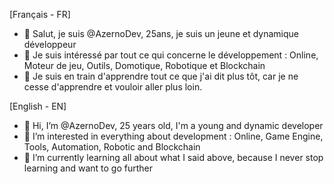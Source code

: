 
[Français - FR]
- 👋 Salut, je suis @AzernoDev, 25ans, je suis un jeune et dynamique développeur
- 👀 Je suis intéressé par tout ce qui concerne le développement : Online, Moteur de jeu, Outils, Domotique, Robotique et Blockchain
- 🌱 Je suis en train d'apprendre tout ce que j'ai dit plus tôt, car je ne cesse d'apprendre et vouloir aller plus loin.

[English - EN]
- 👋 Hi, I’m @AzernoDev, 25 years old, I'm a young and dynamic developer
- 👀 I’m interested in everything about development : Online, Game Engine, Tools, Automation, Robotic and Blockchain
- 🌱 I’m currently learning all about what I said above, because I never stop learning and want to go further
